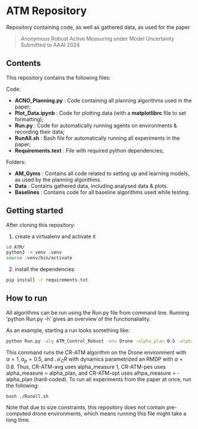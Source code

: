 # ATM Repository

Repository containing code, as well as gathered data, as used for the paper

> *Anonymous*
> Robust Active Measuring under Model Uncertainty  
> Submitted to AAAI 2024


## Contents

This repository contains the following files:

Code:

  - **ACNO_Planning.py**      : Code containing all planning algorithms used in the paper;
  - **Plot_Data.ipynb**       : Code for plotting data (with a **matplotlibrc** file to set formatting);
  - **Run.py**                : Code for automatically running agents on environments & recording their data;
  - **RunAll.sh**             : Bash file for automatically running all experiments in the paper;
  - **Requirements.text**     : File with required python dependencies;

Folders:

  - **AM_Gyms**             : Contains all code related to setting up and learning models, as used by the planning algorithms.
  - **Data**                : Contains gathered data, including analysed data & plots.
  - **Baselines**           : Contains code for all baseline algorithms used while testing.

## Getting started

After cloning this repository:

1. create a virtualenv and activate it
```bash
cd ATM/
python3 -m venv .venv
source .venv/bin/activate
```
2. install the dependencies
```bash
pip install -r requirements.txt
```

## How to run

All algorithms can be run using the Run.py file from command line. Running 'python Run.py -h' gives an overview of the functionaliality.

As an example, starting a run looks something like:

```bash
python Run.py -alg ATM_Control_Robust -env Drone -alpha_plan 0.5 -alpha_real 1 -alpha_measure 0.8 -nmbr_eps 100
```

This command runs the CR-ATM algorithm on the Drone environment with $\alpha = 1, \alpha_p = 0.5$, and $\mathcal{M}_CR$ with dynamics parametrized an RMDP with $\alpha=0.8$.
Thus, CR-ATM-avg uses alpha_measure 1, CR-ATM-pes uses alpha_measure = alpha_plan, and CR-ATM-opt uses alhpa_measure = - alpha_plan (hard-coded).
To run all experiments from the paper at once, run the following:

```bash
bash ./Runall.sh
```

Note that due to size constraints, this repository does not contain pre-computed drone environments, which means running this file might take a long time.